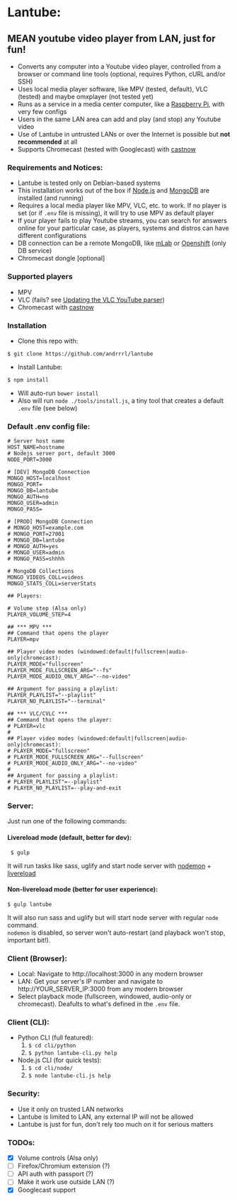 # Lantube: #
## MEAN youtube video player from LAN, just for fun! ##
* Converts any computer into a Youtube video player, controlled from a browser or command line tools (optional, requires Python, cURL and/or SSH)
* Uses local media player software, like MPV (tested, default), VLC (tested) and maybe omxplayer (not tested yet)
* Runs as a service in a media center computer, like a [Raspberry Pi](https://www.raspberrypi.org/), with very few configs
* Users in the same LAN area can add and play (and stop) any Youtube video
* Use of Lantube in untrusted LANs or over the Internet is possible but **not recommended** at all
* Supports Chromecast (tested with Googlecast) with [castnow](https://github.com/xat/castnow) 

### Requirements and Notices: ###
* Lantube is tested only on Debian-based systems
* This installation works out of the box if [Node.js](https://nodejs.org/) and [MongoDB](https://www.mongodb.com/) are installed (and running)
* Requires a local media player like MPV, VLC, etc. to work. If no player is set (or if `.env` file is missing), it will try to use MPV as default player
* If your player fails to play Youtube streams, you can search for answers online for your particular case, as players, systems and distros can have different configurations
* DB connection can be a remote MongoDB, like [mLab](https://mlab.com/) or [Openshift](https://www.openshift.com/) (only DB service)
* Chromecast dongle [optional]

### Supported players ###
* MPV
* VLC (fails? see [Updating the VLC YouTube parser](http://askubuntu.com/a/197766/280008))
* Chromecast with [castnow](https://github.com/xat/castnow)

### Installation ###
* Clone this repo with: 
```
$ git clone https://github.com/andrrrl/lantube
```
* Install Lantube:
```
$ npm install
```
* Will auto-run `bower install`
* Also will run `node ./tools/install.js`, a tiny tool that creates a default `.env` file (see below)

### Default .env config file: ###

```
# Server host name
HOST_NAME=hostname
# Nodejs server port, default 3000
NODE_PORT=3000

# [DEV] MongoDB Connection
MONGO_HOST=localhost
MONGO_PORT=
MONGO_DB=lantube
MONGO_AUTH=no
MONGO_USER=admin
MONGO_PASS=

# [PROD] MongoDB Connection
# MONGO_HOST=example.com
# MONGO_PORT=27001
# MONGO_DB=lantube
# MONGO_AUTH=yes
# MONGO_USER=admin
# MONGO_PASS=shhhh

# MongoDB Collections
MONGO_VIDEOS_COLL=videos
MONGO_STATS_COLL=serverStats

## Players:

# Volume step (Alsa only)
PLAYER_VOLUME_STEP=4

## *** MPV ***
## Command that opens the player
PLAYER=mpv

## Player video modes (windowed:default|fullscreen|audio-only|chromecast):
PLAYER_MODE="fullscreen"
PLAYER_MODE_FULLSCREEN_ARG="--fs"
PLAYER_MODE_AUDIO_ONLY_ARG="--no-video"

## Argument for passing a playlist:
PLAYER_PLAYLIST="--playlist"
PLAYER_NO_PLAYLIST="--terminal"

## *** VLC/CVLC ***
## Command that opens the player:
# PLAYER=vlc
# 
## Player video modes (windowed:default|fullscreen|audio-only|chromecast):
# PLAYER_MODE="fullscreen"
# PLAYER_MODE_FULLSCREEN_ARG="--fullscreen"
# PLAYER_MODE_AUDIO_ONLY_ARG="--no-video"
# 
## Argument for passing a playlist:
# PLAYER_PLAYLIST"=--playlist"
# PLAYER_NO_PLAYLIST=--play-and-exit
```

### Server: ###

Just run one of the following commands:

#### Livereload mode (default, better for dev): ####
```
 $ gulp 
```
It will run tasks like sass, uglify and start node server with [nodemon](http://nodemon.io/) + [livereload](http://livereload.com/)

#### Non-livereload mode (better for user experience): ####
```
$ gulp lantube
```
It will also run sass and uglify but will start node server with regular `node` command.  
`nodemon` is disabled, so server won't auto-restart (and playback won't stop, important bit!).

### Client (Browser): ###
* Local: Navigate to http://localhost:3000 in any modern browser
* LAN: Get your server's IP number and navigate to http://YOUR_SERVER_IP:3000 from any modern browser
* Select playback mode (fullscreen, windowed, audio-only or chromecast). Deafults to what's defined in the `.env` file.

### Client (CLI): ###
* Python CLI (full featured):
  1. `$ cd cli/python`
  2. `$ python lantube-cli.py help`
* Node.js CLI (for quick tests): 
  1. `$ cd cli/node/`
  2. `$ node lantube-cli.js help`

### Security: ###
* Use it only on trusted LAN networks
* Lantube is limited to LAN, any external IP will not be allowed
* Lantube is just for fun, don't rely too much on it for serious matters

### TODOs: ###
* [x] Volume controls (Alsa only)
* [ ] Firefox/Chromium extension (?)
* [ ] API auth with passport (?)
* [ ] Make it work use outside LAN (?)
* [x] Googlecast support
